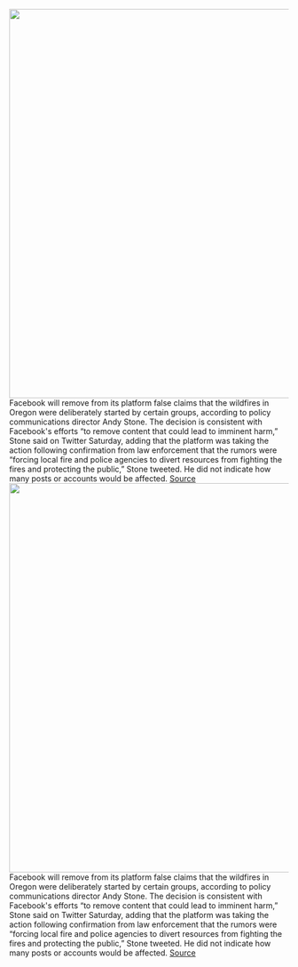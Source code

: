 <img src='https://cdn.vox-cdn.com/thumbor/mTgyyWS-Isx7NL8aks65z-su4bE=/0x0:3936x2624/1200x800/filters:focal(1654x998:2282x1626)/cdn.vox-cdn.com/uploads/chorus_image/image/67398256/1228481385.jpg.0.jpg' width='700px' /><br/>
Facebook will remove from its platform false claims that the wildfires in Oregon were deliberately started by certain groups, according to policy communications director Andy Stone. The decision is consistent with Facebook's efforts “to remove content that could lead to imminent harm,” Stone said on Twitter Saturday, adding that the platform was taking the action following confirmation from law enforcement that the rumors were “forcing local fire and police agencies to divert resources from fighting the fires and protecting the public,” Stone tweeted. He did not indicate how many posts or accounts would be affected.
<a href='https://www.theverge.com/2020/9/13/21434743/facebook-remove-oregon-fires-rumors-antifa-qanon-false'> Source <a/><img src='https://cdn.vox-cdn.com/thumbor/mTgyyWS-Isx7NL8aks65z-su4bE=/0x0:3936x2624/1200x800/filters:focal(1654x998:2282x1626)/cdn.vox-cdn.com/uploads/chorus_image/image/67398256/1228481385.jpg.0.jpg' width='700px' /><br/>
Facebook will remove from its platform false claims that the wildfires in Oregon were deliberately started by certain groups, according to policy communications director Andy Stone. The decision is consistent with Facebook's efforts “to remove content that could lead to imminent harm,” Stone said on Twitter Saturday, adding that the platform was taking the action following confirmation from law enforcement that the rumors were “forcing local fire and police agencies to divert resources from fighting the fires and protecting the public,” Stone tweeted. He did not indicate how many posts or accounts would be affected.
<a href='https://www.theverge.com/2020/9/13/21434743/facebook-remove-oregon-fires-rumors-antifa-qanon-false'> Source <a/>